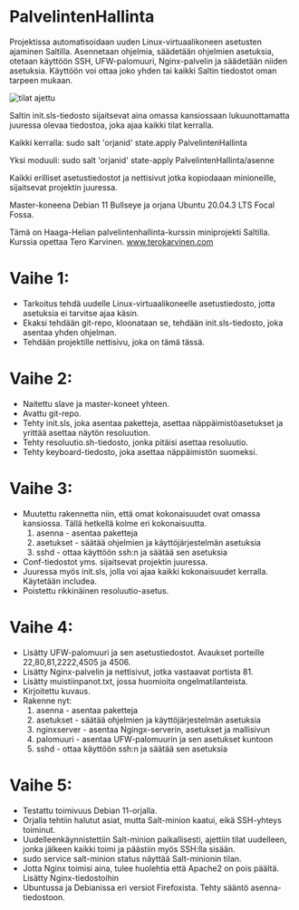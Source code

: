 # PalvelintenHallinta
Projektissa automatisoidaan uuden Linux-virtuaalikoneen asetusten ajaminen Saltilla. Asennetaan ohjelmia, säädetään ohjelmien asetuksia,
otetaan käyttöön SSH, UFW-palomuuri, Nginx-palvelin ja säädetään niiden asetuksia. Käyttöön voi ottaa joko yhden tai kaikki Saltin
 tiedostot oman tarpeen mukaan.

![tilat ajettu](https://linuxpalvelimet2021syksy.files.wordpress.com/2021/12/proj1.png "Tilat ajettu")

Saltin init.sls-tiedosto sijaitsevat aina omassa kansiossaan lukuunottamatta juuressa olevaa tiedostoa, joka ajaa kaikki tilat kerralla. 

Kaikki kerralla:
sudo salt 'orjanid' state.apply PalvelintenHallinta

Yksi moduuli:
sudo salt 'orjanid' state-apply PalvelintenHallinta/asenne

Kaikki erilliset asetustiedostot ja nettisivut jotka kopiodaaan minioneille, sijaitsevat projektin juuressa.

Master-koneena Debian 11 Bullseye ja orjana Ubuntu 20.04.3 LTS Focal Fossa.

Tämä on Haaga-Helian palvelintenhallinta-kurssin miniprojekti Saltilla. Kurssia opettaa Tero Karvinen. www.terokarvinen.com

# Vaihe 1:
- Tarkoitus tehdä uudelle Linux-virtuaalikoneelle asetustiedosto,
jotta asetuksia ei tarvitse ajaa käsin.
- Ekaksi tehdään git-repo, kloonataan se, tehdään init.sls-tiedosto,
joka asentaa yhden ohjelman.
- Tehdään projektille nettisivu, joka on tämä tässä.

# Vaihe 2:
- Naitettu slave ja master-koneet yhteen.
- Avattu git-repo.
- Tehty init.sls, joka asentaa paketteja, asettaa näppäimistöasetukset ja yrittää asettaa näytön resoluution.
- Tehty resoluutio.sh-tiedosto, jonka pitäisi asettaa resoluutio.
- Tehty keyboard-tiedosto, joka asettaa näppäimistön suomeksi.

# Vaihe 3:
- Muutettu rakennetta niin, että omat kokonaisuudet ovat omassa kansiossa. Tällä hetkellä kolme eri kokonaisuutta.
    1. asenna - asentaa paketteja
    2. asetukset - säätää ohjelmien ja käyttöjärjestelmän  asetuksia
    3. sshd - ottaa käyttöön ssh:n ja säätää sen asetuksia
- Conf-tiedostot yms. sijaitsevat projektin juuressa.
- Juuressa myös init.sls, jolla voi ajaa kaikki kokonaisuudet kerralla. Käytetään includea.
- Poistettu rikkinäinen resoluutio-asetus.

# Vaihe 4:
- Lisätty UFW-palomuuri ja sen asetustiedostot. Avaukset porteille 22,80,81,2222,4505 ja 4506.
- Lisätty Nginx-palvelin ja nettisivut, jotka vastaavat portista 81.
- Lisätty muistiinpanot.txt, jossa huomioita ongelmatilanteista.
- Kirjoitettu kuvaus.
- Rakenne nyt:
    1. asenna - asentaa paketteja
    2. asetukset - säätää ohjelmien ja käyttöjärjestelmän  asetuksia
    3. nginxserver - asentaa Ngingx-serverin, asetukset ja mallisivun
    4. palomuuri - asentaa UFW-palomuurin ja sen asetukset kuntoon 
    5. sshd - ottaa käyttöön ssh:n ja säätää sen asetuksia

# Vaihe 5:
- Testattu toimivuus Debian 11-orjalla.
- Orjalla tehtiin halutut asiat, mutta Salt-minion kaatui, eikä SSH-yhteys toiminut.
- Uudelleenkäynnistettiin Salt-minion paikallisesti, ajettiin tilat uudelleen, jonka jälkeen
kaikki toimi ja päästiin myös SSH:lla sisään.
- sudo service salt-minion status näyttää Salt-minionin tilan.
- Jotta Nginx toimisi aina, tulee huolehtia että Apache2 on pois päältä.
Lisätty Nginx-tiedostoihin
- Ubuntussa ja Debianissa eri versiot Firefoxista. Tehty sääntö asenna-tiedostoon.
